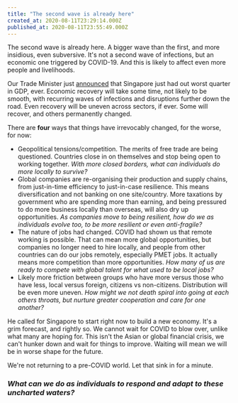 ```yaml
---
title: "The second wave is already here"
created_at: 2020-08-11T23:29:14.000Z
published_at: 2020-08-11T23:55:49.000Z
---
```

The second wave is already here. A bigger wave than the first, and more insidious, even subversive. It's not a second wave of infections, but an economic one triggered by COVID-19. And this is likely to affect even more people and livelihoods.

  

Our Trade Minister just [announced](https://youtu.be/gb6kTJWRTL8) that Singapore just had out worst quarter in GDP, ever. Economic recovery will take some time, not likely to be smooth, with recurring waves of infections and disruptions further down the road. Even recovery will be uneven across sectors, if ever. Some will recover, and others permanently changed.

  

There are **four** ways that things have irrevocably changed, for the worse, for now:

*   Geopolitical tensions/competition. The merits of free trade are being questioned. Countries close in on themselves and stop being open to working together. _With more closed borders, what can individuals do more locally to survive?_
*   Global companies are re-organising their production and supply chains, from just-in-time efficiency to just-in-case resilience. This means diversification and not banking on one site/country. More taxations by government who are spending more than earning, and being pressured to do more business locally than overseas, will also dry up opportunities. _As companies move to being resilient, how do we as individuals evolve too, to be more resilient or even anti-fragile?_
*   The nature of jobs had changed. COVID had shown us that remote working is possible. That can mean more global opportunities, but companies no longer need to hire locally, and people from other countries can do our jobs remotely, especially PMET jobs. It actually means more competition than more opportunities. _How many of us are ready to compete with global talent for what used to be local jobs?_
*   Likely more friction between groups who have more versus those who have less, local versus foreign, citizens vs non-citizens. Distribution will be even more uneven. _How might we not death spiral into going at each others throats, but nurture greater cooperation and care for one another?_

  

He called for Singapore to start right now to build a new economy. It's a grim forecast, and rightly so. We cannot wait for COVID to blow over, unlike what many are hoping for. This isn't the Asian or global financial crisis, we can't hunker down and wait for things to improve. Waiting will mean we will be in worse shape for the future.

  

We're not returning to a pre-COVID world. Let that sink in for a minute.

  

### _What can we do as individuals to respond and adapt to these uncharted waters?_
